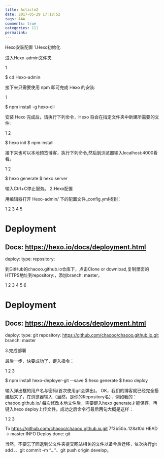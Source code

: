 ```yaml
---
title: Acticle2
date: 2017-05-29 17:18:52
tags: AAA
comments: true
categories: 111
permalink:
---
```

Hexo安装配置
1.Hexo初始化

进入Hexo-admin文件夹

1



$ cd Hexo-admin

接下来只需要使用 npm 即可完成 Hexo 的安装:<!-- more -->

1



$ npm install -g hexo-cli

安装 Hexo 完成后，请执行下列命令，Hexo 将会在指定文件夹中新建所需要的文件:

1
2



$ hexo init
$ npm install

接下来也可以本地预览博客，执行下列命令,然后到浏览器输入localhost:4000看看。

1
2



$ hexo generate
$ hexo server

输入Ctrl+C停止服务。
2.Hexo配置

用编辑器打开 Hexo-admin/ 下的配置文件_config.yml找到：

1
2
3
4
5



# Deployment
## Docs: https://hexo.io/docs/deployment.html
deploy:
  type:
  repository:

到GitHub的chaooo.github.io仓库下，点击Clone or download,复制里面的HTTPS地址到repository:，添加branch: master。

1
2
3
4
5
6



# Deployment
## Docs: https://hexo.io/docs/deployment.html
deploy:
  type: git
  repository: https://github.com/chaooo/chaooo.github.io.git
  branch: master

3.完成部署

最后一步，快要成功了，键入指令：

1
2
3



$ npm install hexo-deployer-git --save
$ hexo generate
$ hexo deploy

输入弹出框的用户名与密码(首次使用git会弹出)。
OK，我们的博客就已经完全搭建起来了，在浏览器输入（当然，是你的Repository名），例如我的：chaooo.github.io/
每次修改本地文件后，需要键入hexo generate才能保存，再键入hexo deploy上传文件。成功之后命令行最后两句大概是这样：

1
2
3



To https://github.com/chaooo/chaooo.github.io.git
   7f3b50a..128a10d  HEAD -> master
INFO  Deploy done: git

当然，不要忘了回退到父文件夹提交网站相关的文件以备今后迁移，依次执行git add .、git commit -m “…”、git push origin develop。